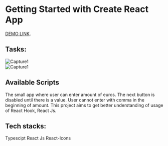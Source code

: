 # Getting Started with Create React App

[DEMO LINK](https://smartum-excerise.netlify.app/).
<br/>
## Tasks: 
![Capture1](https://user-images.githubusercontent.com/45687913/148896266-cabd4ebb-1ea5-4429-ad95-8ccb829f53f1.PNG)
<br/>
![Capture1](https://user-images.githubusercontent.com/45687913/148904392-cbc51c63-ecab-4a87-9596-c987e51323d9.PNG)

## Available Scripts

The small app where user can enter amount of euros.
The next button is disabled until there is a value.
User cannot enter with comma in the beginning of amount.
This project aims to get better understanding of usage of React Hook, React Js.

## Tech stacks:

Typescipt
React Js
React-Icons

